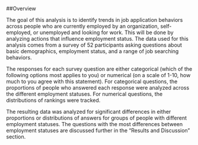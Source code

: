 ##Overview

The goal of this analysis is to identify trends in job application behaviors across people who are currently employed by an organization, self-employed, or unemployed and looking for work.
This will be done by analyzing actions that influence employment status.
The data used for this analysis comes from a survey of 52 participants asking questions about basic demographics, employment status, and a range of job searching behaviors.

The responses for each survey question are either categorical (which of the following options most applies to you) or numerical (on a scale of 1-10, how much to you agree with this statement).
For categorical questions, the proportions of people who answered each response were analyzed across the different employment statuses.
For numerical questions, the distributions of rankings were tracked.

The resulting data was analyzed for significant differences in either proportions or distributions of answers for groups of people with different employment statuses.
The questions with the most differences between employment statuses are discussed further in the “Results and Discussion” section.
